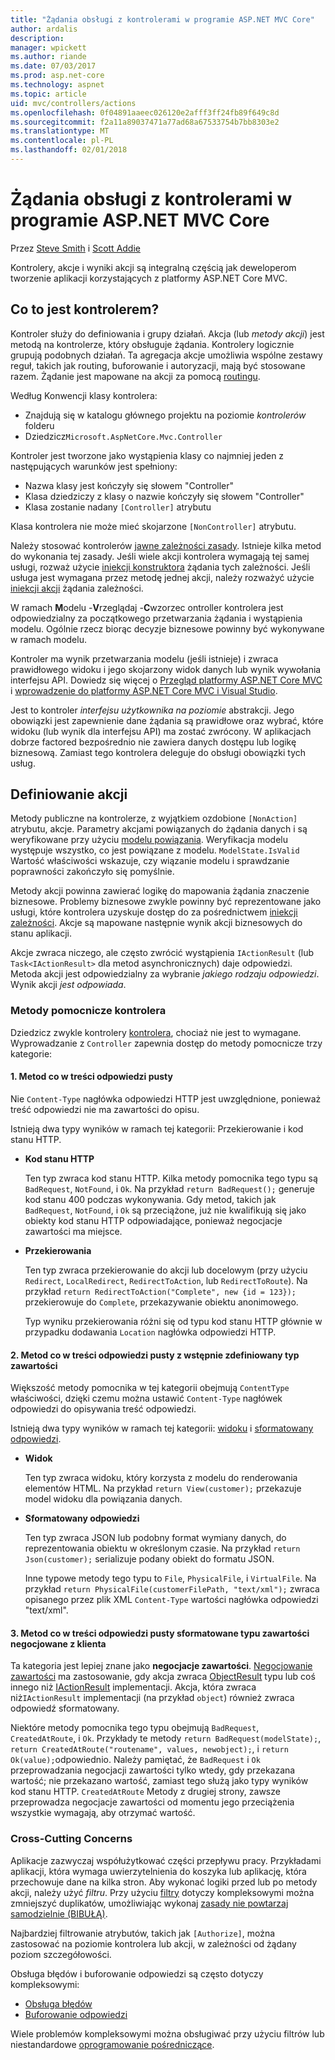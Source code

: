 ```yaml
---
title: "Żądania obsługi z kontrolerami w programie ASP.NET MVC Core"
author: ardalis
description: 
manager: wpickett
ms.author: riande
ms.date: 07/03/2017
ms.prod: asp.net-core
ms.technology: aspnet
ms.topic: article
uid: mvc/controllers/actions
ms.openlocfilehash: 0f04891aaeec026120e2afff3ff24fb89f649c8d
ms.sourcegitcommit: f2a11a89037471a77ad68a67533754b7bb8303e2
ms.translationtype: MT
ms.contentlocale: pl-PL
ms.lasthandoff: 02/01/2018
---
```

# <a name="handling-requests-with-controllers-in-aspnet-core-mvc"></a>Żądania obsługi z kontrolerami w programie ASP.NET MVC Core

Przez [Steve Smith](https://ardalis.com/) i [Scott Addie](https://github.com/scottaddie)

Kontrolery, akcje i wyniki akcji są integralną częścią jak deweloperom tworzenie aplikacji korzystających z platformy ASP.NET Core MVC.

## <a name="what-is-a-controller"></a>Co to jest kontrolerem?

Kontroler służy do definiowania i grupy działań. Akcja (lub *metody akcji*) jest metodą na kontrolerze, który obsługuje żądania. Kontrolery logicznie grupują podobnych działań. Ta agregacja akcje umożliwia wspólne zestawy reguł, takich jak routing, buforowanie i autoryzacji, mają być stosowane razem. Żądanie jest mapowane na akcji za pomocą [routingu](xref:mvc/controllers/routing).

Według Konwencji klasy kontrolera:
* Znajdują się w katalogu głównego projektu na poziomie *kontrolerów* folderu
* Dziedzicz`Microsoft.AspNetCore.Mvc.Controller`

Kontroler jest tworzone jako wystąpienia klasy co najmniej jeden z następujących warunków jest spełniony:
* Nazwa klasy jest kończyły się słowem "Controller"
* Klasa dziedziczy z klasy o nazwie kończyły się słowem "Controller"
* Klasa zostanie nadany `[Controller]` atrybutu

Klasa kontrolera nie może mieć skojarzone `[NonController]` atrybutu.

Należy stosować kontrolerów [jawne zależności zasady](http://deviq.com/explicit-dependencies-principle/). Istnieje kilka metod do wykonania tej zasady. Jeśli wiele akcji kontrolera wymagają tej samej usługi, rozważ użycie [iniekcji konstruktora](xref:mvc/controllers/dependency-injection#constructor-injection) żądania tych zależności. Jeśli usługa jest wymagana przez metodę jednej akcji, należy rozważyć użycie [iniekcji akcji](xref:mvc/controllers/dependency-injection#action-injection-with-fromservices) żądania zależności.

W ramach **M**odelu -**V**rzeglądaj -**C**wzorzec ontroller kontrolera jest odpowiedzialny za początkowego przetwarzania żądania i wystąpienia modelu. Ogólnie rzecz biorąc decyzje biznesowe powinny być wykonywane w ramach modelu.

Kontroler ma wynik przetwarzania modelu (jeśli istnieje) i zwraca prawidłowego widoku i jego skojarzony widok danych lub wynik wywołania interfejsu API. Dowiedz się więcej o [Przegląd platformy ASP.NET Core MVC](xref:mvc/overview) i [wprowadzenie do platformy ASP.NET Core MVC i Visual Studio](xref:tutorials/first-mvc-app/start-mvc).

Jest to kontroler *interfejsu użytkownika na poziomie* abstrakcji. Jego obowiązki jest zapewnienie dane żądania są prawidłowe oraz wybrać, które widoku (lub wynik dla interfejsu API) ma zostać zwrócony. W aplikacjach dobrze factored bezpośrednio nie zawiera danych dostępu lub logikę biznesową. Zamiast tego kontrolera deleguje do obsługi obowiązki tych usług.

## <a name="defining-actions"></a>Definiowanie akcji

Metody publiczne na kontrolerze, z wyjątkiem ozdobione `[NonAction]` atrybutu, akcje. Parametry akcjami powiązanych do żądania danych i są weryfikowane przy użyciu [modelu powiązania](xref:mvc/models/model-binding). Weryfikacja modelu występuje wszystko, co jest powiązane z modelu. `ModelState.IsValid` Wartość właściwości wskazuje, czy wiązanie modelu i sprawdzanie poprawności zakończyło się pomyślnie.

Metody akcji powinna zawierać logikę do mapowania żądania znaczenie biznesowe. Problemy biznesowe zwykle powinny być reprezentowane jako usługi, które kontrolera uzyskuje dostęp do za pośrednictwem [iniekcji zależności](xref:mvc/controllers/dependency-injection). Akcje są mapowane następnie wynik akcji biznesowych do stanu aplikacji.

Akcje zwraca niczego, ale często zwrócić wystąpienia `IActionResult` (lub `Task<IActionResult>` dla metod asynchronicznych) daje odpowiedzi. Metoda akcji jest odpowiedzialny za wybranie *jakiego rodzaju odpowiedzi*. Wynik akcji *jest odpowiada*.

### <a name="controller-helper-methods"></a>Metody pomocnicze kontrolera

Dziedzicz zwykle kontrolery [kontrolera](https://docs.microsoft.com/aspnet/core/api/microsoft.aspnetcore.mvc.controller), chociaż nie jest to wymagane. Wyprowadzanie z `Controller` zapewnia dostęp do metody pomocnicze trzy kategorie:

#### <a name="1-methods-resulting-in-an-empty-response-body"></a>1. Metod co w treści odpowiedzi pusty

Nie `Content-Type` nagłówka odpowiedzi HTTP jest uwzględnione, ponieważ treść odpowiedzi nie ma zawartości do opisu.

Istnieją dwa typy wyników w ramach tej kategorii: Przekierowanie i kod stanu HTTP.

* **Kod stanu HTTP**

    Ten typ zwraca kod stanu HTTP. Kilka metody pomocnika tego typu są `BadRequest`, `NotFound`, i `Ok`. Na przykład `return BadRequest();` generuje kod stanu 400 podczas wykonywania. Gdy metod, takich jak `BadRequest`, `NotFound`, i `Ok` są przeciążone, już nie kwalifikują się jako obiekty kod stanu HTTP odpowiadające, ponieważ negocjacje zawartości ma miejsce.

* **Przekierowania**

    Ten typ zwraca przekierowanie do akcji lub docelowym (przy użyciu `Redirect`, `LocalRedirect`, `RedirectToAction`, lub `RedirectToRoute`). Na przykład `return RedirectToAction("Complete", new {id = 123});` przekierowuje do `Complete`, przekazywanie obiektu anonimowego.

    Typ wyniku przekierowania różni się od typu kod stanu HTTP głównie w przypadku dodawania `Location` nagłówka odpowiedzi HTTP.

#### <a name="2-methods-resulting-in-a-non-empty-response-body-with-a-predefined-content-type"></a>2. Metod co w treści odpowiedzi pusty z wstępnie zdefiniowany typ zawartości

Większość metody pomocnika w tej kategorii obejmują `ContentType` właściwości, dzięki czemu można ustawić `Content-Type` nagłówek odpowiedzi do opisywania treść odpowiedzi.

Istnieją dwa typy wyników w ramach tej kategorii: [widoku](xref:mvc/views/overview) i [sformatowany odpowiedzi](xref:mvc/models/formatting).

* **Widok**

    Ten typ zwraca widoku, który korzysta z modelu do renderowania elementów HTML. Na przykład `return View(customer);` przekazuje model widoku dla powiązania danych.

* **Sformatowany odpowiedzi**

    Ten typ zwraca JSON lub podobny format wymiany danych, do reprezentowania obiektu w określonym czasie. Na przykład `return Json(customer);` serializuje podany obiekt do formatu JSON.
    
    Inne typowe metody tego typu to `File`, `PhysicalFile`, i `VirtualFile`. Na przykład `return PhysicalFile(customerFilePath, "text/xml");` zwraca opisanego przez plik XML `Content-Type` wartości nagłówka odpowiedzi "text/xml".

#### <a name="3-methods-resulting-in-a-non-empty-response-body-formatted-in-a-content-type-negotiated-with-the-client"></a>3. Metod co w treści odpowiedzi pusty sformatowane typu zawartości negocjowane z klienta

Ta kategoria jest lepiej znane jako **negocjacje zawartości**. [Negocjowanie zawartości](xref:mvc/models/formatting#content-negotiation) ma zastosowanie, gdy akcja zwraca [ObjectResult](https://docs.microsoft.com/aspnet/core/api/microsoft.aspnetcore.mvc.objectresult) typu lub coś innego niż [IActionResult](https://docs.microsoft.com/aspnet/core/api/microsoft.aspnetcore.mvc.iactionresult) implementacji. Akcja, która zwraca niż`IActionResult` implementacji (na przykład `object`) również zwraca odpowiedź sformatowany.

Niektóre metody pomocnika tego typu obejmują `BadRequest`, `CreatedAtRoute`, i `Ok`. Przykłady te metody `return BadRequest(modelState);`, `return CreatedAtRoute("routename", values, newobject);`, i `return Ok(value);`odpowiednio. Należy pamiętać, że `BadRequest` i `Ok` przeprowadzania negocjacji zawartości tylko wtedy, gdy przekazana wartość; nie przekazano wartość, zamiast tego służą jako typy wyników kod stanu HTTP. `CreatedAtRoute` Metody z drugiej strony, zawsze przeprowadza negocjacje zawartości od momentu jego przeciążenia wszystkie wymagają, aby otrzymać wartość.

### <a name="cross-cutting-concerns"></a>Cross-Cutting Concerns

Aplikacje zazwyczaj współużytkować części przepływu pracy. Przykładami aplikacji, która wymaga uwierzytelnienia do koszyka lub aplikację, która przechowuje dane na kilka stron. Aby wykonać logiki przed lub po metody akcji, należy użyć *filtru*. Przy użyciu [filtry](xref:mvc/controllers/filters) dotyczy kompleksowymi można zmniejszyć duplikatów, umożliwiając wykonaj [zasady nie powtarzaj samodzielnie (BIBUŁĄ)](http://deviq.com/don-t-repeat-yourself/).

Najbardziej filtrowanie atrybutów, takich jak `[Authorize]`, można zastosować na poziomie kontrolera lub akcji, w zależności od żądany poziom szczegółowości.

Obsługa błędów i buforowanie odpowiedzi są często dotyczy kompleksowymi:
   * [Obsługa błędów](xref:mvc/controllers/filters#exception-filters)
   * [Buforowanie odpowiedzi](xref:performance/caching/response)

Wiele problemów kompleksowymi można obsługiwać przy użyciu filtrów lub niestandardowe [oprogramowanie pośredniczące](xref:fundamentals/middleware/index).
